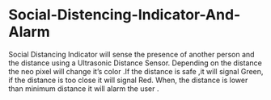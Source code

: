 # Social-Distencing-Indicator-And-Alarm
Social Distancing Indicator will sense the presence of another person and the distance using  a Ultrasonic Distance Sensor. Depending on the distance the neo pixel will change it’s color .If the distance is safe ,it will signal Green, if the distance is too close it will signal Red. When, the distance is lower than minimum distance it will alarm the user .
